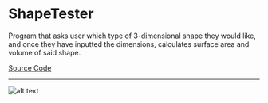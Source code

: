 # ShapeTester

Program that asks user which type of 3-dimensional shape they would like, and once they have inputted the dimensions, calculates surface area and volume of said shape.

[Source Code](https://github.com/bcinbis/portfolio2018/blob/master/Python/ShapeTester/SourceCode)

---

![alt text](https://bcinbis.github.io/portfolio2018/Images/Shape.png)
